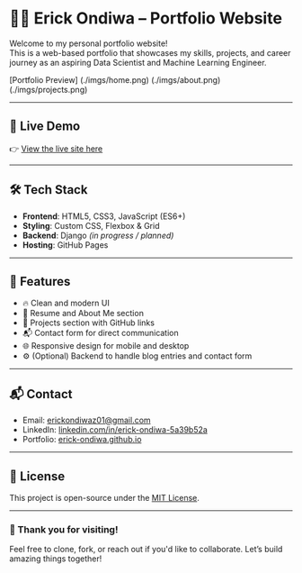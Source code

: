 # 🧑‍💻 Erick Ondiwa – Portfolio Website

Welcome to my personal portfolio website!  
This is a web-based portfolio that showcases my skills, projects, and career journey as an aspiring Data Scientist and Machine Learning Engineer.

[Portfolio Preview]
(./imgs/home.png)
(./imgs/about.png)
(./imgs/projects.png)

---
## 🚀 Live Demo
👉 [View the live site here](https://erick-ondiwa.github.io/Potforlio-Website/)

---

## 🛠️ Tech Stack

- **Frontend**: HTML5, CSS3, JavaScript (ES6+)
- **Styling**: Custom CSS, Flexbox & Grid
- **Backend**: Django *(in progress / planned)*  
- **Hosting**: GitHub Pages

---

## 🧩 Features

- 🔥 Clean and modern UI
- 📄 Resume and About Me section
- 📁 Projects section with GitHub links
- 📬 Contact form for direct communication
- 🌐 Responsive design for mobile and desktop
- ⚙️ (Optional) Backend to handle blog entries and contact form

---
<!-- 
## 📸 Screenshots

*(Add screenshots of your live site on desktop and mobile views here for visual appeal)*

--- -->

## 📬 Contact

- Email: [erickondiwaz01@gmail.com](mailto:erickondiwaz01@gmail.com)
- LinkedIn: [linkedin.com/in/erick-ondiwa-5a39b52a](https://linkedin.com/in/erick-ondiwa-5a39b52a)
- Portfolio: [erick-ondiwa.github.io](https://erick-ondiwa.github.io/Potforlio-Website)

---

## 📜 License

This project is open-source under the [MIT License](LICENSE).

---

### 🙌 Thank you for visiting!
Feel free to clone, fork, or reach out if you'd like to collaborate. Let’s build amazing things together!
